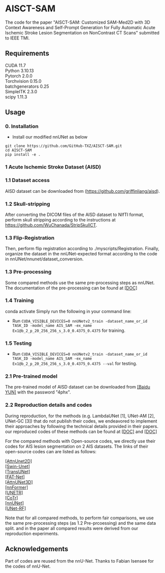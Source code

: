 # AISCT-SAM
The code for the paper "AISCT-SAM: Customized SAM-Med2D with 3D Context Awareness and Self-Prompt Generation for Fully Automatic Acute Ischemic Stroke Lesion Segmentation on NonContrast CT Scans" submitted to IEEE TMI. <br />


## Requirements
CUDA 11.7<br />
Python 3.10.13<br /> 
Pytorch 2.0.0<br />
Torchvision 0.15.0<br />
batchgenerators 0.25<br />
SimpleITK 2.3.0 <br />
scipy 1.11.3 <br />

## Usage

### 0. Installation
* Install our modified nnUNet as below
  
```
git clone https://github.com/GitHub-TXZ/AISCT-SAM.git
cd AISCT-SAM
pip install -e .

```
### 1 Acute Ischemic Stroke Dataset (AISD)
### 1.1 Dataset access
AISD dataset can be downloaded from (https://github.com/griffinliang/aisd). 
### 1.2 Skull-stripping
After converting the DICOM files of the AISD dataset to NIfTI format, perform skull stripping according to the instructions at https://github.com/WuChanada/StripSkullCT.
### 1.3 Flip-Registration
Then, perform flip registration according to ./myscripts/Registration. Finally, organize the dataset in the nnUNet-expected format according to the code in nnUNet/nnunet/dataset_conversion.
### 1.3 Pre-processing
Some compared methods use the same pre-processing steps as nnUNet. The documentation of the pre-processing can be found at [[DOC]](./nnUNet/documentation) <br />

### 1.4 Training
conda activate <YOUR ENV NAME>
Simply run the following in your command line:
* Run `CUDA_VISIBLE_DEVICES=0 nnUNetv2_train -dataset_name_or_id TASK_ID -model_name AIS_SAM -ex_name Ex1@b_2_p_20_256_256_s_3.0_0.4375_0.4375` for training.

### 1.5 Testing 
* Run `CUDA_VISIBLE_DEVICES=0 nnUNetv2_train -dataset_name_or_id TASK_ID -model_name AIS_SAM -ex_name Ex1@b_2_p_20_256_256_s_3.0_0.4375_0.4375 --val` for testing.

### 2.1 Pre-trained model
The pre-trained model of AISD dataset can be downloaded from [[Baidu YUN]](https://pan.baidu.com/s/1RmswEZsQewr7UcC14UCKMA) with the password "4phx".

### 2.2 Reproduction details and codes 
During reproduction, for the methods (e.g. LambdaUNet [1], UNet-AM [2], UNet-GC [3]) that do not publish their codes, we endeavored to implement their approaches by following
the technical details provided in their papers. our reproduced codes of these methods can be found at [[DOC]](./ClSeg_package/ClSeg/network_architecture) and [[DOC]](./ClSeg_package/ClSeg/network_architecture/models)

For the compared methods with Open-source codes, we directly use their codes for AIS lesion segmentation on 2 AIS datasets. The links of their open-source codes can are listed as follows: <br />

[[AttnUnet2D]](https://github.com/sfczekalski/attention_unet) </br>
[[Swin-Unet]](https://github.com/HuCaoFighting/Swin-Unet) </br>
[[TransUNet]](https://github.com/Beckschen/TransUNet) </br>
[[FAT-Net]](https://github.com/SZUcsh/FAT-Net) </br>
[[AttnUNet3D]](https://github.com/mobarakol/3D_Attention_UNet) </br>
[[nnFormer]](https://github.com/282857341/nnFormer) </br>
[[UNETR]](https://github.com/282857341/nnFormer) </br>
[[CoTr]](https://github.com/YtongXie/CoTr) </br>
[[nnUNet]](https://github.com/MIC-DKFZ/nnUNet) </br>
[[UNet-RF]](https://github.com/WuChanada/Acute-ischemic-lesion-segmentation-in-NCCT)

Note that for all compared methods, to perform fair comparisons, we use the same pre-processing steps (as 1.2 Pre-prcoessing) and the same data split. and in the paper all compared results were derived from our reproduction experiments.


## Acknowledgements
Part of codes are reused from the nnU-Net. Thanks to Fabian Isensee for the codes of nnU-Net.
